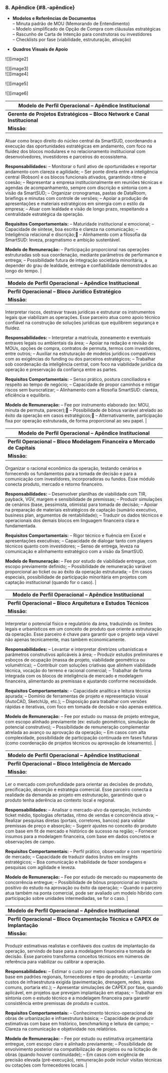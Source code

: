 ### **8\. Apêndice** {#8.-apêndice}

* **Modelos e Referências de Documentos**  
   – Minuta padrão de MOU (Memorando de Entendimento)  
   – Modelo simplificado de Opção de Compra com cláusulas estratégicas  
   – Rascunho de Carta de Intenção para construtoras ou investidores  
   – Checklists por fase (viabilidade, estruturação, ativação)

* **Quadros Visuais de Apoio**

![][image2]

![][image3]  
 ![][image4]

![][image5]

![][image6]

| Modelo de Perfil Operacional – Apêndice Institucional |
| ----- |
| **Gerente de Projetos Estratégicos – Bloco Network e Canal Institucional** |
| **Missão**:
Atuar como braço direito do núcleo central da SmartSUD, coordenando a execução das oportunidades estratégicas em andamento, com foco na fluidez dos blocos modulares e no relacionamento institucional com desenvolvedores, investidores e parceiros do ecossistema. 

**Responsabilidades:**
– Monitorar o funil ativo de oportunidades e reportar andamento com clareza e agilidade;
– Ser ponte direta entre a inteligência central (Robson) e os blocos funcionais ativados, garantindo ritmo e coesão;
– Representar a empresa institucionalmente em reuniões técnicas e agendas de acompanhamento, sempre com discrição e sintonia com a visão da SmartSUD;
– Organizar cronogramas, pastas de DataRoom, briefings e minutas com controle de versões;
– Apoiar a produção de apresentações e materiais estratégicos em sinergia com o estilo da empresa;
– Atuar com lealdade e visão de longo prazo, respeitando a centralidade estratégica da operação. 

**Requisitos Comportamentais:**
– Maturidade institucional e emocional;
– Capacidade de síntese, boa escrita e clareza na comunicação;
– Inteligência relacional e discrição; – Alinhamento com a filosofia da SmartSUD: leveza, pragmatismo e ambição sustentável. 

**Modelo de Remuneração:**
– Participação proporcional nas operações estruturadas sob sua coordenação, mediante parâmetros de performance e entrega;
– Possibilidade futura de integração societária minoritária, a depender do grau de lealdade, entrega e confiabilidade demonstrados ao longo do tempo.  |

| Modelo de Perfil Operacional – Apêndice Institucional |
| ----- |
| **Perfil Operacional – Bloco Jurídico Estratégico** |
| **Missão:**
Interpretar riscos, destravar travas jurídicas e estruturar os instrumentos legais que viabilizam as operações. Esse parceiro atua como apoio técnico confiável na construção de soluções jurídicas que equilibrem segurança e fluidez. 

**Responsabilidades:**
– Interpretar a matrícula, zoneamento e eventuais entraves legais ou ambientais da área;
– Apoiar na redação e revisão de MOUs, opções de compra, contratos de permuta, termos com investidores, entre outros;
– Auxiliar na estruturação de modelos jurídicos compatíveis com as exigências do funding ou dos parceiros estratégicos;
– Trabalhar sob coordenação da inteligência central, com foco na viabilidade jurídica da operação e preservação da confiança entre as partes. 

**Requisitos Comportamentais:**
– Senso prático, postura conciliadora e respeito ao tempo de negócio;
– Capacidade de propor caminhos e mitigar riscos sem burocratizar;
– Alinhamento com a filosofia SmartSUD: clareza, eficiência e equilíbrio. 

**Modelo de Remuneração:**
– Fee por instrumento elaborado (ex: MOU, minuta de permuta, parecer); – Possibilidade de bônus variável atrelado ao êxito da operação em casos estratégicos; – Alternativamente, participação fixa por operação estruturada, de forma proporcional ao seu papel. |

| Modelo de Perfil Operacional – Apêndice Institucional |
| ----- |
| **Perfil Operacional – Bloco Modelagem Financeira e Mercado de Capitais** |
| **Missão:**
Organizar o racional econômico da operação, testando cenários e fornecendo os fundamentos para a tomada de decisão e para a comunicação com investidores, incorporadoras ou fundos. Esse módulo conecta produto, mercado e retorno financeiro. 

**Responsabilidades:**
– Desenvolver planilhas de viabilidade com TIR, payback, VGV, margem e sensibilidade de premissas;
– Produzir simulações de cenários (base, pessimista, otimista) para tomada de decisão;
– Apoiar na preparação de materiais estratégicos de captação (sumário executivo, business plan, argumentos de rentabilidade);
– Traduzir os dados técnicos e operacionais dos demais blocos em linguagem financeira clara e fundamentada. 

**Requisitos Comportamentais:**
– Rigor técnico e fluência em Excel e apresentações executivas;
– Capacidade de dialogar tanto com players técnicos quanto com investidores;
– Senso de entrega, leveza na comunicação e alinhamento estratégico com a visão da SmartSUD. 

**Modelo de Remuneração:**
– Fee por estudo de viabilidade entregue, com escopo previamente definido;
– Possibilidade de remuneração variável proporcional ao ticket ou ao êxito da operação estruturada;
– Em casos especiais, possibilidade de participação minoritária em projetos com captação institucional (quando for o caso). |

| Modelo de Perfil Operacional – Apêndice Institucional |
| ----- |
| **Perfil Operacional – Bloco Arquitetura e Estudos Técnicos** |
| **Missão:**
Interpretar o potencial físico e regulatório da área, traduzindo os limites legais e urbanísticos em um conceito de produto que oriente a estruturação da operação. Esse parceiro é chave para garantir que o projeto seja viável não apenas tecnicamente, mas também economicamente. 

**Responsabilidades:**
– Levantar e interpretar diretrizes urbanísticas e parâmetros construtivos aplicáveis à área;
– Produzir estudos preliminares e esboços de ocupação (massa de projeto, viabilidade geométrica ou volumétrica);
– Contribuir com soluções criativas que alinhem viabilidade técnica, vocação do terreno e racional comercial;
– Trabalhar de forma integrada com os blocos de inteligência de mercado e modelagem financeira, alimentando as premissas e ajustando conforme necessidade. 

**Requisitos Comportamentais:**
– Capacidade analítica e leitura técnica apurada;
– Domínio de ferramentas de projeto e representação visual (AutoCAD, SketchUp, etc.);
– Disposição para trabalhar com versões rápidas e iterativas, com foco em tomada de decisão e não apenas estética. 

**Modelo de Remuneração:**
– Fee por estudo ou massa de projeto entregue, com escopo alinhado previamente (ex: estudo geométrico, simulação de potencial construtivo);
– Possibilidade de remuneração complementar atrelada ao avanço ou aprovação da operação;
– Em casos com alta complexidade, possibilidade de participação continuada em fases futuras (como coordenação de projetos técnicos ou aprovação de loteamento). |

| Modelo de Perfil Operacional – Apêndice Institucional |
| ----- |
| **Perfil Operacional – Bloco Inteligência de Mercado** |
| **Missão:**
Ler o mercado com profundidade para orientar as decisões de produto, precificação, absorção e estratégia comercial. Esse parceiro conecta a realidade da demanda ao projeto em estruturação, garantindo que o produto tenha aderência ao contexto local e regional. 

**Responsabilidades:**
– Analisar o mercado-alvo da operação, incluindo ticket médio, tipologias ofertadas, ritmo de vendas e concorrência ativa;
– Realizar pesquisas diretas (portais, corretores, bancos) para validar premissas de preço e absorção;
– Sugerir ajustes no conceito do produto com base em fit de mercado e histórico de sucesso na região;
– Fornecer insumos para a modelagem financeira, com base em dados concretos e observações de campo. 

**Requisitos Comportamentais:**
– Perfil prático, observador e com repertório de mercado;
– Capacidade de traduzir dados brutos em insights estratégicos;
– Boa comunicação e habilidade de fazer sondagens e pesquisas com agilidade e leveza. 

**Modelo de Remuneração:**
– Fee por estudo de mercado ou mapeamento de concorrência entregue;
– Possibilidade de bônus proporcional ao impacto positivo do estudo na aprovação ou êxito da operação;
– Quando o parceiro atua também na ponta comercial, pode ser avaliado um modelo híbrido com participação sobre unidades intermediadas, se for o caso. |

| Modelo de Perfil Operacional – Apêndice Institucional |
| :---- |
| **Perfil Operacional – Bloco Orçamentação Técnica e CAPEX de Implantação** |
| **Missão:**
Produzir estimativas realistas e confiáveis dos custos de implantação da operação, servindo de base para a modelagem financeira e tomada de decisão. Esse parceiro transforma conceitos técnicos em números de referência para viabilizar ou calibrar a operação. 

**Responsabilidades:**
– Estimar o custo por metro quadrado urbanizado com base em padrões regionais, fornecedores e tipo de produto;
– Levantar custos de infraestrutura exigida (pavimentação, drenagem, redes, áreas comuns, portaria etc.);
– Apresentar simulações de CAPEX por fase, quando aplicável, em projetos que prevejam implantação em etapas;
– Trabalhar em sintonia com o estudo técnico e a modelagem financeira para garantir consistência entre premissas de produto e custos. 

**Requisitos Comportamentais:**
– Conhecimento técnico-operacional de obras de urbanização e infraestrutura básica;
– Capacidade de produzir estimativas com base em histórico, benchmarking e leitura de campo;
– Clareza na comunicação e objetividade nos relatórios. 

**Modelo de Remuneração:**
– Fee por estudo ou estimativa orçamentária entregue, com escopo claro e alinhado previamente;
– Possibilidade de envolvimento posterior na compatibilização de projetos ou na licitação de obras (quando houver continuidade);
– Em casos com exigência de precisão elevada (pré-execução), remuneração pode incluir visitas técnicas ou cotações com fornecedores locais. |

